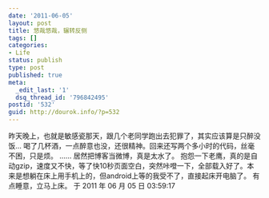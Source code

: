 ```yaml
---
date: '2011-06-05'
layout: post
title: 悠哉悠哉，辗转反侧
tags: []
categories:
- Life
status: publish
type: post
published: true
meta:
  _edit_last: '1'
  dsq_thread_id: '796842495'
postid: '532'
guid: http://dourok.info/?p=532
---
```

昨天晚上，也就是敏感瓷那天，跟几个老同学跑出去犯罪了，其实应该算是只醉没饭…
喝了几杯酒，一点醉意也没，还很精神。回来还写两个多小时的代码，丝毫不困，只是烦。
…… 居然把博客当微博，真是太水了。
抱怨一下老鹰，真的是自动gzip，速度又不快，等了快10秒页面空白，突然咔噔一下，全部载入好了。本来是想躺在床上用手机上的，但android上等的我受不了，直接起床开电脑了。
有点睡意，立马上床。 于 2011 年 06 月 05 日 03:59:17

